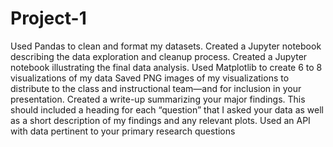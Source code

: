 # Project-1
Used Pandas to clean and format my datasets. 
Created a Jupyter notebook describing the data exploration and cleanup process.
Created a Jupyter notebook illustrating the final data analysis.
Used Matplotlib to create 6 to 8 visualizations of my data 
Saved PNG images of my visualizations to distribute to the class and instructional team—and for 
inclusion in your presentation.
Created a write-up summarizing your major findings. This should included a heading for each “question” 
that I asked your data as well as a short description of my findings and any relevant plots.
Used an API with data pertinent to your primary research questions
